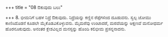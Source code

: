 +++
title = "08 ಔಕುವುದು ಬಲು"

+++
8. ಭೀಮನಿಗೆ ಬಹಳ ನಿದ್ರೆ ಔಕುವುದು. ನಿದ್ರೆಯನ್ನು ಕಣ್ಣಿನ ರೆಪ್ಪೆಗಳಿಂದ ದೂಡುವನು. ಸ್ವಲ್ಪ ಜೋಮು ಕಾಣಿಸಿದೊಡನೆ ಕೂಡಲೇ ಮೈಕೊಡವಿಕೊಳ್ಳುವನು. ಮೈಮರೆವು ಉಂಟಾದರೆ, ಮರವೆಯನ್ನು ಆಕ್ಷಣವೆ ಮನೋಧರ್ಮ ಹೊರನೂಕುವುದು. ಅನಂತರ ಕ್ಲೇಶವಿಲ್ಲದ ಮನಸ್ಸನ್ನು ಹೊಂದಿ ಕಲಿಭೀಮ ಪ್ರಸನ್ನನಾದನು.